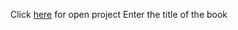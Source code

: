 Click [here](https://casualjackie.github.io/library-books/) for open project
Enter the title of the book